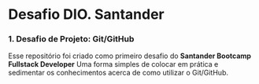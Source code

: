 # Desafio DIO. Santander

### 1. Desafio de Projeto: Git/GitHub

Esse repositório foi criado como primeiro desafio do **Santander Bootcamp Fullstack Developer**
Uma forma simples de colocar em prática e sedimentar os conhecimentos acerca de como utilizar o Git/GitHub.
